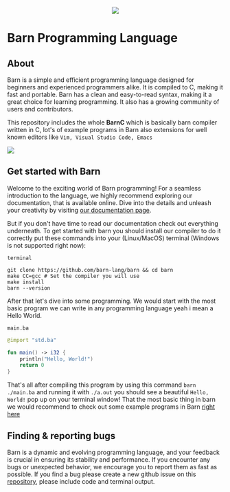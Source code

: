 <p align="center">
  <img src="https://cdn.discordapp.com/icons/1028291656862142466/45ac54896f82c18ddf408e5c35739789.png?size=512" />
</p>

# Barn Programming Language
## About

Barn is a simple and efficient programming language designed for beginners and experienced programmers alike. It is compiled to C, making it fast and portable. Barn has a clean and easy-to-read syntax, making it a great choice for learning programming. It also has a growing community of users and contributors.

This repository includes the whole **BarnC** which is basically barn compiler written in C, lot's of example programs in Barn also extensions for well known editors like `Vim, Visual Studio Code, Emacs`
 
<img src="https://cdn.discordapp.com/attachments/858992887706157056/1189564357114339430/image.png?ex=659e9f23&is=658c2a23&hm=a92a458d0f9d4ffeff77693817353905863f84c831b1827ef8bfcc55c8db9e78&">

## Get started with Barn
Welcome to the exciting world of Barn programming! For a seamless introduction to the language, we highly recommend exploring our documentation, that is available online. Dive into the details and unleash your creativity by visiting [our documentation page](https://barn-lang.github.io/barn-docs/documentation.html).

But if you don't have time to read our documentation check out everything underneath. To get started with barn you should install our compiler to do it correctly put these commands into your (Linux/MacOS) terminal (Windows is not supported right now):

`terminal`
```
git clone https://github.com/barn-lang/barn && cd barn
make CC=gcc # Set the compiler you will use
make install
barn --version
```
After that let's dive into some programming. We would start with the most basic program we can write in any programming language yeah i mean a Hello World.

`main.ba`
```kotlin
@import "std.ba"

fun main() -> i32 {
    println("Hello, World!")
    return 0
}
```
That's all after compiling this program by using this command `barn ./main.ba` and running it with `./a.out` you should see a beautiful `Hello, World!` pop up on your terminal window! That the most basic thing in barn we would recommend to check out some example programs in Barn [right here](./examples/)
## Finding & reporting bugs
Barn is a dynamic and evolving programming language, and your feedback is crucial in ensuring its stability and performance. If you encounter any bugs or unexpected behavior, we encourage you to report them as fast as possible. If you find a bug please create a new github issue on this [repository](https://github.com/barn-lang/barn/issues), please include code and terminal output. 


